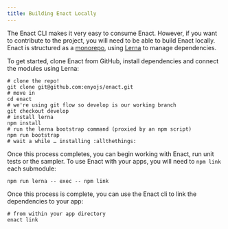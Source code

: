 ```yaml
---
title: Building Enact Locally
---
```


The Enact CLI makes it very easy to consume Enact.  However, if you want to contribute to the project,
you will need to be able to build Enact locally.  Enact is structured as a [monorepo](https://danluu.com/monorepo/), using [Lerna](https://github.com/lerna/lerna) to manage dependencies.

To get started, clone Enact from GitHub, install dependencies and connect the modules using Lerna:

```shell
# clone the repo!
git clone git@github.com:enyojs/enact.git
# move in
cd enact
# we're using git flow so develop is our working branch
git checkout develop
# install lerna
npm install
# run the lerna bootstrap command (proxied by an npm script)
npm run bootstrap
# wait a while … installing :allthethings:
```

Once this process completes, you can begin working with Enact, run unit tests or the sampler. To use Enact with your apps, you will need to `npm link` each submodule:

```shell
npm run lerna -- exec -- npm link
```

Once this process is complete, you can use the Enact cli to link the dependencies to your app:

```shell
# from within your app directory
enact link
```
